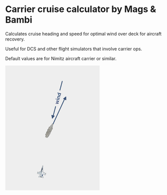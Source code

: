 # Carrier cruise calculator by Mags & Bambi
Calculates cruise heading and speed for optimal wind over deck for aircraft recovery.

Useful for DCS and other flight simulators that involve carrier ops.

Default values are for Nimitz aircraft carrier or similar.

<img src="//raw.githubusercontent.com/magwo/carrier-cruise/main/screenshot.png" width="300">